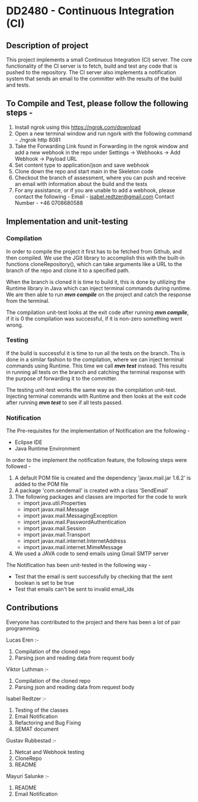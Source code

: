 # DD2480 - Continuous Integration (CI)

## Description of project
This project implements a small Continuous Integration (CI) server.
The core functionality of the CI server is to fetch, build and test any code that is pushed to the repository.
The CI server also implements a notification system that sends an email to the committer with the results of the build and tests. 

## To Compile and Test, please follow the following steps - 
1. Install ngrok using this https://ngrok.com/download
2. Open a new terminal window and run ngork with the following command - ./ngrok http 8081
3. Take the Forwarding Link found in Forwarding in the ngrok window and add a new webhook in the repo under 
    Settings -> Webhooks -> Add Webhook -> Payload URL
4. Set content type to application/json and save webhook
5. Clone down the repo and start main in the Skeleton code
6. Checkout the branch of assessment, where you can push and receive an email with information about the build and the tests
7. For any assistance, or if you are unable to add a webhook, please contact the following - 
    Email - isabel.redtzer@gmail.com
    Contact Number - +46 0708680588

## Implementation and unit-testing
### Compilation
In order to compile the project it first has to be fetched from Github, and then compiled.
We use the JGit library to accomplish this with the built-in functions cloneRepository(), which can take arguments like a URL to the branch of the repo and clone it to a specified path.

When the branch is cloned it is time to build it, this is done by utilizing the Runtime library in Java which can inject terminal commands during runtime. 
We are then able to run ***mvn compile*** on the project and catch the response from the terminal.

The compilation unit-test looks at the exit code after running ***mvn compile***, if it is 0 the compilation was successful, if it is non-zero something went wrong.

### Testing
If the build is successful it is time to run all the tests on the branch.
Ths is done in a similar fashion to the compilation, where we can inject terminal commands using Runtime. 
This time we call ***mvn test*** instead. This results in running all tests on the branch and catching the terminal response with the purpose of forwarding it to the committer.

The testing unit-test works the same way as the compilation unit-test.
Injecting terminal commands with Runtime and then looks at the exit code after running ***mvn test*** to see if all tests passed.

### Notification
The Pre-requisites for the implementation of Notification are the following -
- Eclipse IDE
- Java Runtime Environment

In order to the implement the notification feature, the following steps were followed -
1. A default POM file is created and the dependency 'javax.mail.jar 1.6.2' is added to the POM file
2. A package 'com.sendemail' is created with a class 'SendEmail'
3. The following packages and classes are imported for the code to work
    - import java.util.Properties
    - import javax.mail.Message
    - import javax.mail.MessagingException
    - import javax.mail.PasswordAuthentication
    - import javax.mail.Session
    - import javax.mail.Transport
    - import javax.mail.internet.InternetAddress
    - import javax.mail.internet.MimeMessage
3. We used a JAVA code to send emails using Gmail SMTP server

The Notification has been unit-tested in the following way -
- Test that the email is sent successfully by checking that the sent boolean is set to be true
- Test that emails can't be sent to invalid email_ids

## Contributions
Everyone has contributed to the project and there has been a lot of pair programming. 

Lucas Eren :-
1. Compilation of the cloned repo
2. Parsing json and reading data from request body

Viktor Luthman :-
1. Compilation of the cloned repo
2. Parsing json and reading data from request body

Isabel Redtzer :-
1. Testing of the classes
2. Email Notification
3. Refactoring and Bug Fixing
4. SEMAT document

Gustav Rubbestad :-
1. Netcat and Webhook testing
2. CloneRepo
3. README

Mayuri Salunke :-
1. README
2. Email Notification